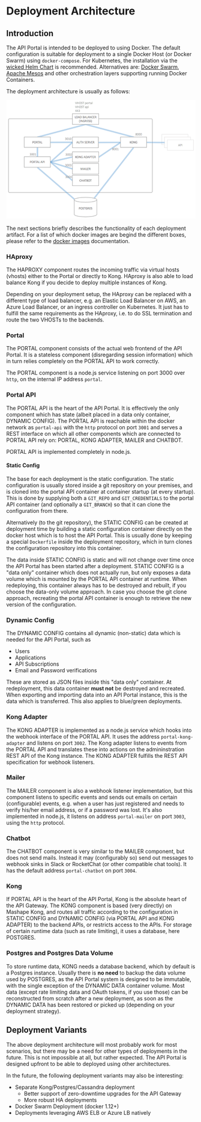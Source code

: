 # Deployment Architecture

## Introduction

The API Portal is intended to be deployed to using Docker. The default configuration is suitable for deployment to a single Docker Host (or Docker Swarm) using `docker-compose`. For Kubernetes, the installation via the [wicked Helm Chart](deploying-to-kubernetes.md) is recommended. Alternatives are: [Docker Swarm](deploying-to-swarm.md), [Apache Mesos](deploying-to-mesos.md) and other orchestration layers supporting running Docker Containers.

The deployment architecture is usually as follows:

![Deployment Architecture](images/deployment-architecture.png)

The next sections briefly describes the functionality of each deployment artifact. For a list of which docker images are begind the different boxes, please refer to the [docker images](docker-images.md) documentation.

### HAproxy

The HAPROXY component routes the incoming traffic via virtual hosts (vhosts) either to the Portal or directly to Kong. HAproxy is also able to load balance Kong if you decide to deploy multiple instances of Kong.

Depending on your deployment setup, the HAproxy can be replaced with a different type of load balancer, e.g. an Elastic Load Balancer on AWS, an Azure Load Balancer, or an ingress controller on Kubernetes. It just has to fulfill the same requirements as the HAproxy, i.e. to do SSL termination and route the two VHOSTs to the backends.

### Portal

The PORTAL component consists of the actual web frontend of the API Portal. It is a stateless component (disregarding session information) which in turn relies completely on the PORTAL API to work correctly.

The PORTAL component is a node.js service listening on port 3000 over `http`, on the internal IP address `portal`.

### Portal API

The PORTAL API is the heart of the API Portal. It is effectively the only component which has state (albeit placed in a data only container, DYNAMIC CONFIG). The PORTAL API is reachable within the docker network as `portal-api` with the `http` protocol on port `3001`  and serves a REST interface on which all other components which are connected to PORTAL API rely on: PORTAL, KONG ADAPTER, MAILER and CHATBOT.

PORTAL API is implemented completely in node.js.

#### Static Config

The base for each deployment is the static configuration. The static configuration is usually stored inside a git repository on your premises, and is cloned into the portal API container at container startup (at every startup). This is done by supplying both a `GIT_REPO` and `GIT_CREDENTIALS` to the portal API container (and optionally a `GIT_BRANCH`) so that it can clone the configuration from there.

Alternatively (to the git repository), the STATIC CONFIG can be created at deployment time by building a static configuration container directly on the docker host which is to host the API Portal. This is usually done by keeping a special `Dockerfile` inside the deployment repository, which in turn clones the configuration repository into this container.

The data inside STATIC CONFIG is static and will not change over time once the API Portal has been started after a deployment. STATIC CONFIG is a "data only" container which does not actually run, but only exposes a data volume which is mounted by the PORTAL API container at runtime. When redeploying, this container always has to be destroyed and rebuilt, if you choose the data-only volume approach. In case you choose the git clone approach, recreating the portal API container is enough to retrieve the new version of the configuration.

### Dynamic Config

The DYNAMIC CONFIG contains all dynamic (non-static) data which is needed for the API Portal, such as

* Users
* Applications
* API Subscriptions
* Email and Password verifications

These are stored as JSON files inside this "data only" container. At redeployment, this data container **must not** be destroyed and recreated. When exporting and importing data into an API Portal instance, this is the data which is transferred. This also applies to blue/green deployments.

### Kong Adapter

The KONG ADAPTER is implemented as a node.js service which hooks into the webhook interface of the PORTAL API. It uses the address `portal-kong-adapter` and listens on port `3002`. The Kong adapter listens to events from the PORTAL API and translates these into actions on the admininstration REST API of the Kong instance. The KONG ADAPTER fulfills the REST API specification for webhook listeners.

### Mailer

The MAILER component is also a webhook listener implementation, but this component listens to specific events and sends out emails on certain (configurable) events, e.g. when a user has just registered and needs to verify his/her email address, or if a password was lost. It's also implemented in node.js, it listens on address `portal-mailer` on port `3003`, using the `http` protocol.

### Chatbot

The CHATBOT component is very similar to the MAILER component, but does not send mails. Instead it may (configurably so) send out messages to webhook sinks in Slack or RocketChat (or other compatible chat tools). It has the default address `portal-chatbot` on port `3004`.

### Kong

If PORTAL API is the heart of the API Portal, Kong is the absolute heart of the API Gateway. The KONG component is based (very directly) on Mashape Kong, and routes all traffic according to the configuration in STATIC CONFIG and DYNAMIC CONFIG (via PORTAL API and KONG ADAPTER) to the backend APIs, or restricts access to the APIs. For storage of certain runtime data (such as rate limiting), it uses a database, here POSTGRES.

### Postgres and Postgres Data Volume

To store runtime data, KONG needs a database backend, which by default is a Postgres instance. Usually there is **no need** to backup the data volume used by POSTGRES, as the API Portal system is designed to be immutable, with the single exception of the DYNAMIC DATA container volume. Most data (except rate limiting data and OAuth tokens, if you use those) can be reconstructed from scratch after a new deployment, as soon as the DYNAMIC DATA has been restored or picked up (depending on your deployment strategy).

## Deployment Variants

The above deployment architecture will most probably work for most scenarios, but there may be a need for other types of deployments in the future. This is not impossible at all, but rather expected. The API Portal is designed upfront to be able to deployed using other architectures.

In the future, the following deployment variants may also be interesting:

* Separate Kong/Postgres/Cassandra deployment
    * Better support of zero-downtime upgrades for the API Gateway
    * More robust HA deployments
* Docker Swarm Deployment (docker 1.12+)
* Deployments leveraging AWS ELB or Azure LB natively
